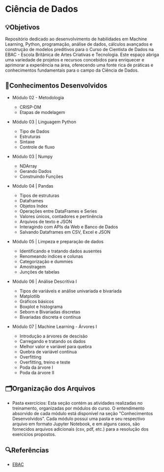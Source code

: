 # Ciência de Dados

## 💡Objetivos
Repositório dedicado ao desenvolvimento de habilidades em Machine Learning, Python, programação, análise de dados, cálculos avançados e construção de modelos preditivos para o Curso de Cientista de Dados na EBAC - Escola Britânica de Artes Criativas e Tecnologia. Este espaço abriga uma variedade de projetos e recursos concebidos para enriquecer e aprimorar a experiência na área, oferecendo uma fonte rica de práticas e conhecimentos fundamentais para o campo da Ciência de Dados.

## 📄Conhecimentos Desenvolvidos
- Módulo 02 - Metodologia
    * CRISP-DM
    * Etapas de modelagem

- Módulo 03 | Linguagem Python
	- Tipo de Dados
	- Estruturas
	- Sintaxe
	- Controle de fluxo

- Módulo 03 | Numpy
	- NDArray
	- Gerando Dados
	- Construindo Funções

- Módulo 04 | Pandas
	- Tipos de estruturas
	- Dataframes
	- Objetos Index
	- Operações entre DataFrames e Series
	- Valores únicos, contadores e pertinência
	- Arquivos de texto e JSON
	- Interagindo com APIs da Web e Banco de Dados
	- Salvando Dataframes em CSV, Excel e JSON

- Módulo 05 | Limpeza e preparação de dados
	- Identificando e tratando dados ausentes
	- Renomeando indices e colunas
	- Categorização e dummies
	- Amostragem
	- Junções de tabelas

- Módulo 06 | Análise Descritiva I
	- Tipos de variáveis e análise univariada e bivariada
	- Matplotlib
	- Gráficos básicos
	- Boxplot e histograma
	- Seborn e Bivariadas discretas
	- Bivariadas discreta e contínua

- Módulo 07 | Machine Learning - Árvores I
	- Introdução a árvores de descisão
	- Carregando e tratando os dados
	- Melhor valor e variável para quebra
	- Quebra de variável contínua
	- Overfitting
	- Overfitting, treino e teste
	- Poda da árvore I
	- Poda da árvore II


##  🗂️Organização dos Arquivos
- Pasta exercícios: 
    Esta seção contém as atividades realizadas no treinamento, organizadas por módulos do curso. O entendimento absorvido de cada módulo está disponível na seção "Conhecimentos Desenvolvidos".
    Cada módulo possui uma pasta e seu respectivo arquivo em formato Jupyter Notebook, e em alguns casos, são fornecidos arquivos adicionais (csv, pdf, etc.) para a resolução dos exercícios propostos.

## 🔍Referências
- [EBAC](https://ebaconline.com.br/)
